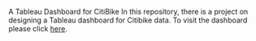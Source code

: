 A Tableau Dashboard for CitiBike
In this repository, there is a project on designing a Tableau dashboard for Citibike data.
To visit the dashboard please click [here](). 

